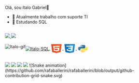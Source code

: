 Olá, sou ítalo Gabriel👋

- 🔭 Atualmente trabalho com suporte TI
- 🌱 Estudando SQL
##
<div>
  <a href="https://github.com/ItaloGabs">
  <img height="180em" src="https://github-readme-stats.vercel.app/api?username=ItaloGabs&show_icons=true&theme=dark&include_all_commits=true&count_private=true"/>
  <img height="180em" src="https://github-readme-stats.vercel.app/api/top-langs/?username=ItaloGabs&layout=compact&langs_count=7&theme=dark"/>
</div>
<div style="display: inline_block"><br>
  <img align="center" alt="Italo-SQL" height="30" width="40" src="https://icongr.am/entypo/database.svg?size=128&color=fff700">
  <img align="center" alt="Italo-HTML" height="30" width="40" src="https://raw.githubusercontent.com/devicons/devicon/master/icons/html5/html5-original.svg">
  <img align="center" alt="Italo-CSS" height="30" width="40" src="https://raw.githubusercontent.com/devicons/devicon/master/icons/css3/css3-original.svg">
  <img align="center" alt="Italo-Python" height="30" width="40" src="https://raw.githubusercontent.com/devicons/devicon/master/icons/python/python-original.svg">
  <img align="left" alt="Italo-gif" src="https://i.picasion.com/pic91/75f47cc7a993b67cfc4c7c38fc351cfc.gif">
</div>

  ##
<div> 
  <a href="https://www.instagram.com/eu_itaru/" target="_blank"><img src="https://img.shields.io/badge/-Instagram-%23E4405F?style=for-the-badge&logo=instagram&logoColor=white" target="_blank"></a>
 	<a href="https://twitter.com/eu_itaru" target="_blank"><img src="https://img.shields.io/badge/Twitter-1DA1F2?style=for-the-badge&logo=twitter&logoColor=white" target="_blank"></a>
  <a href = "mailto:gabrielgg.tavares@gmail.com"><img src="https://img.shields.io/badge/-Gmail-%23333?style=for-the-badge&logo=gmail&logoColor=white" target="_blank"></a>
  <a href="https://www.linkedin.com/in/italo-gabriel-dos-santos-tavares-4449631a6/" target="_blank"><img src="https://img.shields.io/badge/-LinkedIn-%230077B5?style=for-the-badge&logo=linkedin&logoColor=white" target="_blank"></a>
      ![Snake animation](https://github.com/rafaballerini/rafaballerini/blob/output/github-contribution-grid-snake.svg)
 
</div>

